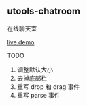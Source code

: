 ## utools-chatroom

在线聊天室

[live demo](https://online.windard.com/)

TODO
1. 调整默认大小
2. 去掉底部栏
3. 重写 drop 和 drag  事件
4. 重写 parse 事件

